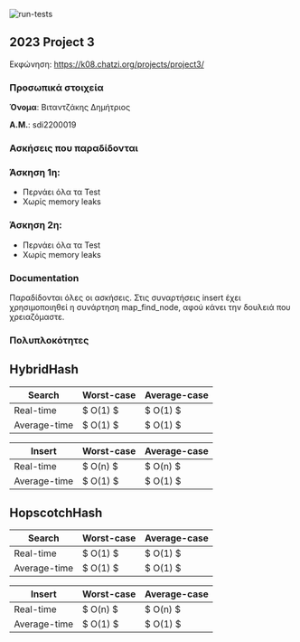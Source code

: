 ![run-tests](../../workflows/run-tests/badge.svg)

## 2023 Project 3

Εκφώνηση: https://k08.chatzi.org/projects/project3/


### Προσωπικά στοιχεία

__Όνομα__: Βιταντζάκης Δημήτριος

__Α.Μ.__: sdi2200019

### Ασκήσεις που παραδίδονται

### Άσκηση 1η:
- Περνάει όλα τα Test
- Χωρίς memory leaks

### Άσκηση 2η:
- Περνάει όλα τα Test
- Χωρίς memory leaks
### Documentation

Παραδίδονται όλες οι ασκήσεις. Στις συναρτήσεις insert έχει χρησιμοποιηθεί η συνάρτηση map_find_node, αφού κάνει την δουλειά που χρειαζόμαστε.

### Πολυπλοκότητες

## HybridHash

| Search         | Worst-case  | Average-case |
| -------------- | ----------- | ------------ |
| Real-time      |$ O(1) $     | $ O(1) $
| Average-time   |$ O(1) $     | $ O(1) $


| Insert         | Worst-case  | Average-case |
| -------------- | ----------- | ------------ |
| Real-time      | $ O(n) $    |$ O(n) $
| Average-time   | $ O(1) $    |$ O(1) $

## HopscotchHash

| Search         | Worst-case  | Average-case |
| -------------- | ----------- | ------------ |
| Real-time      |$ O(1) $     | $ O(1) $
| Average-time   |$ O(1) $     | $ O(1) $


| Insert         | Worst-case  | Average-case |
| -------------- | ----------- | ------------ |
| Real-time      | $ O(n) $    |$ O(n) $
| Average-time   | $ O(1) $    |$ O(1) $